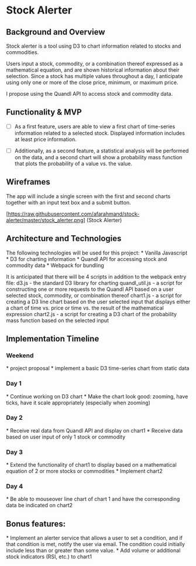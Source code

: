 <h1>Stock Alerter</h1>

<h2>Background and Overview</h2>
Stock alerter is a tool using D3 to chart information related to stocks and commodities.

Users input a stock, commodity, or a combination thereof expressed as a mathematical equation, and are shown historical information about their selection.  Since a stock has multiple values throughout a day, I anticipate using only one or more of the close price, minimum, or maximum price.

I propose using the Quandl API to access stock and commodity data.

<h2>Functionality & MVP</h2>

- [ ]  As a first feature, users are able to view a first chart of time-series information related to a selected stock.  Displayed information includes at least price information.

- [ ]  Additionally, as a second feature, a statistical analysis will be performed on the data, and a second chart will show a probability mass function that plots the probability of a value vs. the value.

<h2>Wireframes</h2>
The app will include a single screen with the first and second charts together with an input text box and a submit button.

[https://raw.githubusercontent.com/afarahmand/stock-alerter/master/stock_alerter.png]
(Stock Alerter)

<h2>Architecture and Technologies</h2>
The following technologies will be used for this project:
* Vanilla Javascript
* D3 for charting information
* Quandl API for accessing stock and commodity data
* Webpack for bundling

It is anticipated that there will be 4 scripts in addition to the webpack entry file:
d3.js - the standard D3 library for charting
quandl_util.js - a script for constructing one or more requests to the Quandl API based on a user selected stock, commodity, or combination thereof
chart1.js - a script for creating a D3 line chart based on the user selected input that displays either a chart of time vs. price or time vs. the result of the mathematical expression
chart2.js - a script for creating a D3 chart of the probability mass function based on the selected input

<h2>Implementation Timeline</h2>
<h3>Weekend</h3>
* project proposal
* implement a basic D3 time-series chart from static data

<h3>Day 1</h3>
* Continue working on D3 chart
* Make the chart look good: zooming, have ticks, have it scale appropriately (especially when zooming)

<h3>Day 2</h3>
* Receive real data from Quandl API and display on chart1
* Receive data based on user input of only 1 stock or commodity

<h3>Day 3</h3>
* Extend the functionality of chart1 to display based on a mathematical equation of 2 or more stocks or commodities
* Implement chart2

<h3>Day 4</h3>
* Be able to mouseover line chart of chart 1 and have the corresponding data be indicated on chart2

<h2>Bonus features:</h2>
* Implement an alerter service that allows a user to set a condition, and if that condition is met, notify the user via email.  The condition could initially include less than or greater than some value.
* Add volume or additional stock indicators (RSI, etc.) to chart1
